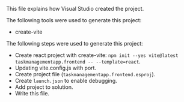 This file explains how Visual Studio created the project.

The following tools were used to generate this project:
- create-vite

The following steps were used to generate this project:
- Create react project with create-vite: `npm init --yes vite@latest taskmanagementapp.frontend -- --template=react`.
- Updating vite.config.js with port.
- Create project file (`taskmanagementapp.frontend.esproj`).
- Create `launch.json` to enable debugging.
- Add project to solution.
- Write this file.
